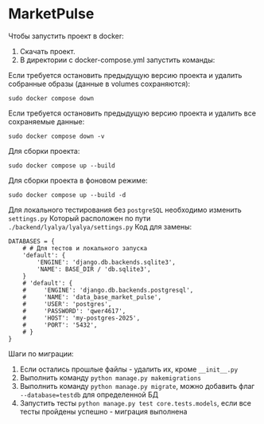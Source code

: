 # MarketPulse

Чтобы запустить проект в docker:

1. Скачать проект.
2. В директории с docker-compose.yml запустить команды:

Если требуется остановить предыдущую версию проекта и удалить собранные образы (данные в volumes сохраняются):
```
sudo docker compose down
```

Если требуется остановить предыдущую версию проекта и удалить все сохраняемые данные:
```
sudo docker compose down -v
```

Для сборки проекта:
```
sudo docker compose up --build
```

Для сборки проекта в фоновом режиме:
```
sudo docker compose up --build -d
```

Для локального тестирования без `postgreSQL` необходимо изменить `settings.py`
Который расположен по пути `./backend/lyalya/lyalya/settings.py`
Код для замены:
```
DATABASES = {
    # # Для тестов и локального запуска 
    'default': {
        'ENGINE': 'django.db.backends.sqlite3',
        'NAME': BASE_DIR / 'db.sqlite3',
    }
    # 'default': { 
    #     'ENGINE': 'django.db.backends.postgresql',
    #     'NAME': 'data_base_market_pulse',
    #     'USER': 'postgres',
    #     'PASSWORD': 'qwer4617',
    #     'HOST': 'my-postgres-2025',
    #     'PORT': '5432',
    # }
}
```

Шаги по миграции:
1. Если остались прошлые файлы - удалить их, кроме `__init__.py`
2. Выполнить команду `python manage.py makemigrations`
3. Выполнить команду `python manage.py migrate`, можно добавить флаг `--database=testdb` для определенной БД
4. Запустить тесты `python manage.py test core.tests.models`, если все тесты пройдены успешно - миграция выполнена